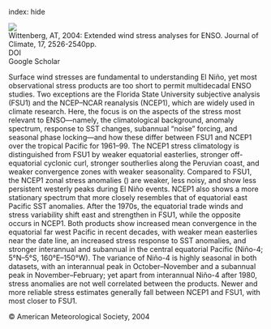 index: hide

<div class="Citation">
    <div class="Citation-thumb CitationThumb-linked"  data-href="https://doi.org/10.1175/1520-0442(2004)017<2526:ewsafe>2.0.co;2">
      <img src="https://static.claimspace.cloud/climate-study-static/refs/thumbs/14/Wittenberg_2004-thumb.png" />
    </div>

  <div class="Citation-body">
    <div class="Citation-text">Wittenberg, AT, 2004: Extended wind stress analyses for ENSO. <span class="Article-journal">Journal of Climate, </span><span class="Article-volume">17, </span>2526-2540pp.</div>
    <div class="Citation-links">
      <div class="CitationLink" data-href="https://doi.org/10.1175/1520-0442(2004)017<2526:ewsafe>2.0.co;2">
        <div class="CitationLink-icon CitationLink-Doi"></div>
        <div class="CitationLink-text">DOI</div>
      </div>
      <div class="CitationLink" data-href="https://scholar.google.com/scholar?q=10.1175/1520-0442(2004)017<2526:ewsafe>2.0.co;2">
        <div class="CitationLink-icon CitationLink-Scholar"></div>
        <div class="CitationLink-text">Google Scholar</div>
      </div>
    </div>
  </div>
</div>

Surface wind stresses are fundamental to understanding El Niño, yet most observational stress products are too short to permit multidecadal ENSO studies. Two exceptions are the Florida State University subjective analysis (FSU1) and the NCEP–NCAR reanalysis (NCEP1), which are widely used in climate research. Here, the focus is on the aspects of the stress most relevant to ENSO—namely, the climatological background, anomaly spectrum, response to SST changes, subannual “noise” forcing, and seasonal phase locking—and how these differ between FSU1 and NCEP1 over the tropical Pacific for 1961–99. The NCEP1 stress climatology is distinguished from FSU1 by weaker equatorial easterlies, stronger off-equatorial cyclonic curl, stronger southerlies along the Peruvian coast, and weaker convergence zones with weaker seasonality. Compared to FSU1, the NCEP1 zonal stress anomalies () are weaker, less noisy, and show less persistent westerly peaks during El Niño events. NCEP1 also shows a more stationary spectrum that more closely resembles that of equatorial east Pacific SST anomalies. After the 1970s, the equatorial trade winds and stress variability shift east and strengthen in FSU1, while the opposite occurs in NCEP1. Both products show increased mean convergence in the equatorial far west Pacific in recent decades, with weaker mean easterlies near the date line, an increased stress response to SST anomalies, and stronger interannual and subannual in the central equatorial Pacific (Niño-4; 5°N–5°S, 160°E–150°W). The variance of Niño-4 is highly seasonal in both datasets, with an interannual peak in October–November and a subannual peak in November–February; yet apart from interannual Niño-4 after 1980, stress anomalies are not well correlated between the products. Newer and more reliable stress estimates generally fall between NCEP1 and FSU1, with most closer to FSU1.

<div class="Citation-copy">
&copy; American Meteorological Society, 2004
</div>